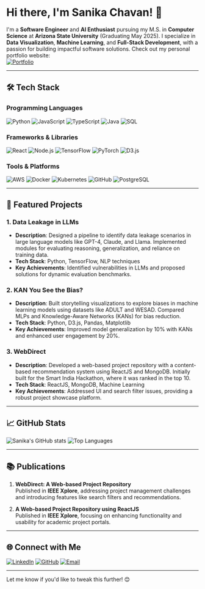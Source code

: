 # Hi there, I'm Sanika Chavan! 👋

I'm a **Software Engineer** and **AI Enthusiast** pursuing my M.S. in **Computer Science** at **Arizona State University** (Graduating May 2025). I specialize in **Data Visualization**, **Machine Learning**, and **Full-Stack Development**, with a passion for building impactful software solutions. Check out my personal portfolio website:  
[![Portfolio](https://img.shields.io/badge/Portfolio-Visit-brightgreen?style=for-the-badge)](https://sanikac10.github.io/my-portfolio/)

---

## 🛠️ **Tech Stack**
### Programming Languages
![Python](https://img.shields.io/badge/Python-3776AB?style=for-the-badge&logo=python&logoColor=white)
![JavaScript](https://img.shields.io/badge/JavaScript-F7DF1E?style=for-the-badge&logo=javascript&logoColor=black)
![TypeScript](https://img.shields.io/badge/TypeScript-3178C6?style=for-the-badge&logo=typescript&logoColor=white)
![Java](https://img.shields.io/badge/Java-ED8B00?style=for-the-badge&logo=openjdk&logoColor=white)
![SQL](https://img.shields.io/badge/SQL-336791?style=for-the-badge&logo=postgresql&logoColor=white)

### Frameworks & Libraries
![React](https://img.shields.io/badge/React-61DAFB?style=for-the-badge&logo=react&logoColor=black)
![Node.js](https://img.shields.io/badge/Node.js-339933?style=for-the-badge&logo=nodedotjs&logoColor=white)
![TensorFlow](https://img.shields.io/badge/TensorFlow-FF6F00?style=for-the-badge&logo=tensorflow&logoColor=white)
![PyTorch](https://img.shields.io/badge/PyTorch-EE4C2C?style=for-the-badge&logo=pytorch&logoColor=white)
![D3.js](https://img.shields.io/badge/D3.js-F9A03C?style=for-the-badge&logo=d3dotjs&logoColor=white)

### Tools & Platforms
![AWS](https://img.shields.io/badge/AWS-232F3E?style=for-the-badge&logo=amazonaws&logoColor=white)
![Docker](https://img.shields.io/badge/Docker-2496ED?style=for-the-badge&logo=docker&logoColor=white)
![Kubernetes](https://img.shields.io/badge/Kubernetes-326CE5?style=for-the-badge&logo=kubernetes&logoColor=white)
![GitHub](https://img.shields.io/badge/GitHub-181717?style=for-the-badge&logo=github&logoColor=white)
![PostgreSQL](https://img.shields.io/badge/PostgreSQL-4169E1?style=for-the-badge&logo=postgresql&logoColor=white)

---

## 🌟 **Featured Projects**
### 1. **Data Leakage in LLMs**
- **Description**: Designed a pipeline to identify data leakage scenarios in large language models like GPT-4, Claude, and Llama. Implemented modules for evaluating reasoning, generalization, and reliance on training data.
- **Tech Stack**: Python, TensorFlow, NLP techniques
- **Key Achievements**: Identified vulnerabilities in LLMs and proposed solutions for dynamic evaluation benchmarks.

### 2. **KAN You See the Bias?**
- **Description**: Built storytelling visualizations to explore biases in machine learning models using datasets like ADULT and WESAD. Compared MLPs and Knowledge-Aware Networks (KANs) for bias reduction.
- **Tech Stack**: Python, D3.js, Pandas, Matplotlib
- **Key Achievements**: Improved model generalization by 10% with KANs and enhanced user engagement by 20%.

### 3. **WebDirect**
- **Description**: Developed a web-based project repository with a content-based recommendation system using ReactJS and MongoDB. Initially built for the Smart India Hackathon, where it was ranked in the top 10.
- **Tech Stack**: ReactJS, MongoDB, Machine Learning
- **Key Achievements**: Addressed UI and search filter issues, providing a robust project showcase platform.

---

## 📈 **GitHub Stats**
![Sanika's GitHub stats](https://github-readme-stats.vercel.app/api?username=sanikac10&show_icons=true&theme=radical)
![Top Languages](https://github-readme-stats.vercel.app/api/top-langs/?username=sanikac10&layout=compact&theme=radical)

---

## 📚 **Publications**
1. **WebDirect: A Web-based Project Repository**  
   Published in **IEEE Xplore**, addressing project management challenges and introducing features like search filters and recommendations.

2. **A Web-based Project Repository using ReactJS**  
   Published in **IEEE Xplore**, focusing on enhancing functionality and usability for academic project portals.

---

## 🌐 **Connect with Me**
[![LinkedIn](https://img.shields.io/badge/LinkedIn-0A66C2?style=for-the-badge&logo=linkedin&logoColor=white)](https://www.linkedin.com/in/sanika-chavan)
[![GitHub](https://img.shields.io/badge/GitHub-181717?style=for-the-badge&logo=github&logoColor=white)](https://github.com/sanikac10)
[![Email](https://img.shields.io/badge/Email-D14836?style=for-the-badge&logo=gmail&logoColor=white)](mailto:sanikac10@gmail.com)

---

Let me know if you'd like to tweak this further! 😊

